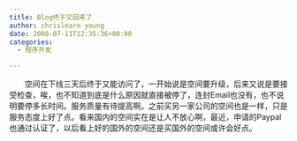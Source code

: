 ```yaml
---
title: Blog终于又回来了
author: chrislearn young
date: 2008-07-11T12:35:36+00:00
categories:
  - 程序开发

---
```

　　空间在下线三天后终于又能访问了，一开始说是空间要升级，后来又说是要接受检查，唉，也不知道到底是什么原因就直接被停了，连封Email也没有，也不说明要停多长时间。服务质量有待提高啊。之前买另一家公司的空间也是一样，只是服务态度上好了点。看来国内的空间实在是让人不放心啊，最近，申请的Paypal也通过认证了，以后看上好的国外的空间还是买国外的空间或许会好点。

<!--more-->